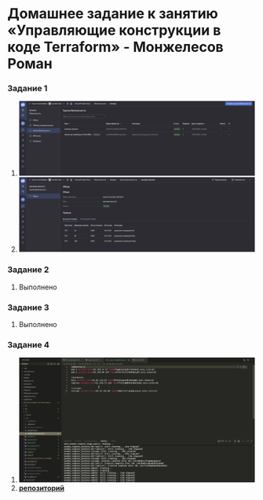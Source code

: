 # Домашнее задание к занятию «Управляющие конструкции в коде Terraform» - Монжелесов Роман

### Задание 1

1. ![image](https://github.com/monzhelesov/HWORKS/blob/main/1new.png)
2. ![image](https://github.com/monzhelesov/HWORKS/blob/main/1.1new.png)

### Задание 2

1. Выполнено

### Задание 3

1. Выполнено

### Задание 4

1. ![image](https://github.com/monzhelesov/HWORKS/blob/main/4new.png)
2. [**репозиторий**](https://github.com/monzhelesov/ter-homeworks/tree/terraform-03)